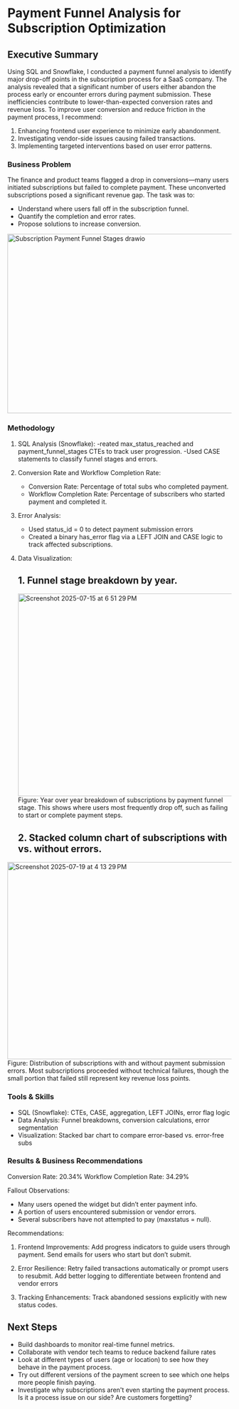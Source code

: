 # Payment Funnel Analysis for Subscription Optimization


## Executive Summary
Using SQL and Snowflake, I conducted a payment funnel analysis to identify major drop-off points in the subscription process for a SaaS company. The analysis revealed that a significant number of users either abandon the process early or encounter errors during payment submission. These inefficiencies contribute to lower-than-expected conversion rates and revenue loss.
To improve user conversion and reduce friction in the payment process, I recommend:
1. Enhancing frontend user experience to minimize early abandonment.
2. Investigating vendor-side issues causing failed transactions.
3. Implementing targeted interventions based on user error patterns.

### Business Problem
The finance and product teams flagged a drop in conversions—many users initiated subscriptions but failed to complete payment. These unconverted subscriptions posed a significant revenue gap. The task was to:
- Understand where users fall off in the subscription funnel.
- Quantify the completion and error rates.
- Propose solutions to increase conversion.



<img width="821" height="403" alt="Subscription Payment Funnel Stages drawio" src="https://github.com/user-attachments/assets/d067ff8b-3fcf-4922-a0f3-d2078eb1ca18" />

### Methodology
1. SQL Analysis (Snowflake):
   -reated max_status_reached and payment_funnel_stages CTEs to track user progression.
   -Used CASE statements to classify funnel stages and errors.

2. Conversion Rate and Workflow Completion Rate:
   - Conversion Rate: Percentage of total subs who completed payment.
   - Workflow Completion Rate: Percentage of subscribers who started payment and completed it.

3. Error Analysis:
   - Used status_id = 0 to detect payment submission errors
   - Created a binary has_error flag via a LEFT JOIN and CASE logic to track affected subscriptions.

4. Data Visualization:
   ## 1. Funnel stage breakdown by year.
   <img width="954" height="455" alt="Screenshot 2025-07-15 at 6 51 29 PM" src="https://github.com/user-attachments/assets/e893d65e-4935-40ba-9f65-8b2d18ad411f" />
    Figure: Year over year breakdown of subscriptions by payment funnel stage. This shows where users most frequently drop off, such as failing to start or complete payment steps.


   ## 2. Stacked column chart of subscriptions with vs. without errors.
<img width="982" height="443" alt="Screenshot 2025-07-19 at 4 13 29 PM" src="https://github.com/user-attachments/assets/482c5467-6c8b-4334-83e9-0d910cef7f15" />
   Figure: Distribution of subscriptions with and without payment submission errors. Most subscriptions proceeded without technical failures, though the small portion that failed still represent key revenue loss points.

### Tools & Skills
- SQL (Snowflake): CTEs, CASE, aggregation, LEFT JOINs, error flag logic
- Data Analysis: Funnel breakdowns, conversion calculations, error segmentation
- Visualization: Stacked bar chart to compare error-based vs. error-free subs

### Results & Business Recommendations
Conversion Rate: 20.34%
Workflow Completion Rate: 34.29%

 Fallout Observations:
- Many users opened the widget but didn’t enter payment info.
- A portion of users encountered submission or vendor errors.
- Several subscribers have not attempted to pay (maxstatus = null).

Recommendations:
1. Frontend Improvements:
Add progress indicators to guide users through payment.
Send emails for users who start but don’t submit.

2. Error Resilience:
Retry failed transactions automatically or prompt users to resubmit.
Add better logging to differentiate between frontend and vendor errors 

3. Tracking Enhancements:
Track abandoned sessions explicitly with new status codes.

## Next Steps
- Build dashboards to monitor real-time funnel metrics.
- Collaborate with vendor tech teams to reduce backend failure rates
- Look at different types of users (age or location) to see how they behave in the payment process.
- Try out different versions of the payment screen to see which one helps more people finish paying.
- Investigate why subscriptions aren't even starting the payment process. Is it a process issue on our side? Are customers forgetting?


